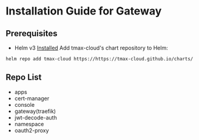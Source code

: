 # Installation Guide for Gateway
## Prerequisites
- Helm v3 [Installed](https://helm.sh/docs/intro/install/)
  Add tmax-cloud's chart repository to Helm:
```shell
helm repo add tmax-cloud https://https://tmax-cloud.github.io/charts/
```
## Repo List
- apps
- cert-manager
- console
- gateway(traefik)
- jwt-decode-auth
- namespace
- oauth2-proxy
